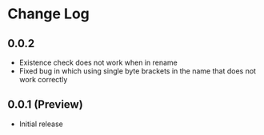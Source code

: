 # Change Log

## 0.0.2
 - Existence check does not work when in rename
 - Fixed bug in which using single byte brackets in the name that does not work correctly

## 0.0.1 (Preview)

 - Initial release
